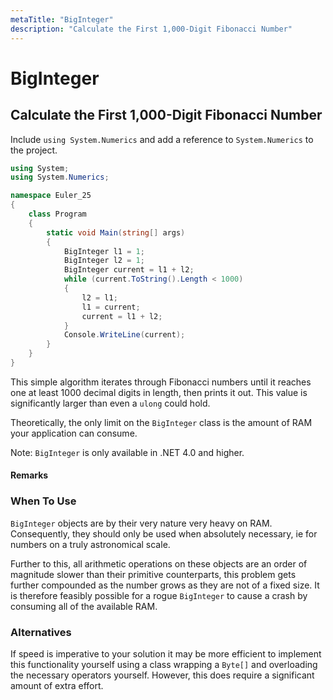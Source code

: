 ```yaml
---
metaTitle: "BigInteger"
description: "Calculate the First 1,000-Digit Fibonacci Number"
---
```


# BigInteger



## Calculate the First 1,000-Digit Fibonacci Number


Include `using System.Numerics` and add a reference to `System.Numerics` to the project.

```cs
using System;
using System.Numerics;

namespace Euler_25
{
    class Program
    {
        static void Main(string[] args)
        {
            BigInteger l1 = 1;
            BigInteger l2 = 1;
            BigInteger current = l1 + l2;
            while (current.ToString().Length < 1000)
            {
                l2 = l1;
                l1 = current;
                current = l1 + l2;
            }
            Console.WriteLine(current);
        }
    }
}

```

This simple algorithm iterates through Fibonacci numbers until it reaches one at least 1000 decimal digits in length, then prints it out. This value is significantly larger than even a `ulong` could hold.

Theoretically, the only limit on the `BigInteger` class is the amount of RAM your application can consume.

Note: `BigInteger` is only available in .NET 4.0 and higher.



#### Remarks


### When To Use

`BigInteger` objects are by their very nature very heavy on RAM. Consequently, they should only be used when absolutely necessary, ie for numbers on a truly astronomical scale.

Further to this, all arithmetic operations on these objects are an order of magnitude slower than their primitive counterparts, this problem gets further compounded as the number grows as they are not of a fixed size. It is therefore feasibly possible for a rogue `BigInteger` to cause a crash by consuming all of the available RAM.

### Alternatives

If speed is imperative to your solution it may be more efficient to implement this functionality yourself using a class wrapping a `Byte[]` and overloading the necessary operators yourself. However, this does require a significant amount of extra effort.

